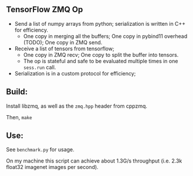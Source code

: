 
## TensorFlow ZMQ Op

+ Send a list of numpy arrays from python; serialization is written in C++ for efficiency.
  + One copy in merging all the buffers; One copy in pybind11 overhead (TODO); One copy in ZMQ send.
+ Receive a list of tensors from tensorflow;
  + One copy in ZMQ recv; One copy to split the buffer into tensors.
  + The op is stateful and safe to be evaluated multiple times in one `sess.run` call.
+ Serialization is in a custom protocol for efficiency;

## Build:

Install libzmq, as well as the `zmq.hpp` header from cppzmq.

Then, `make`

## Use:

See `benchmark.py` for usage.

On my machine this script can achieve about 1.3G/s throughput (i.e. 2.3k float32 imagenet images per second).
